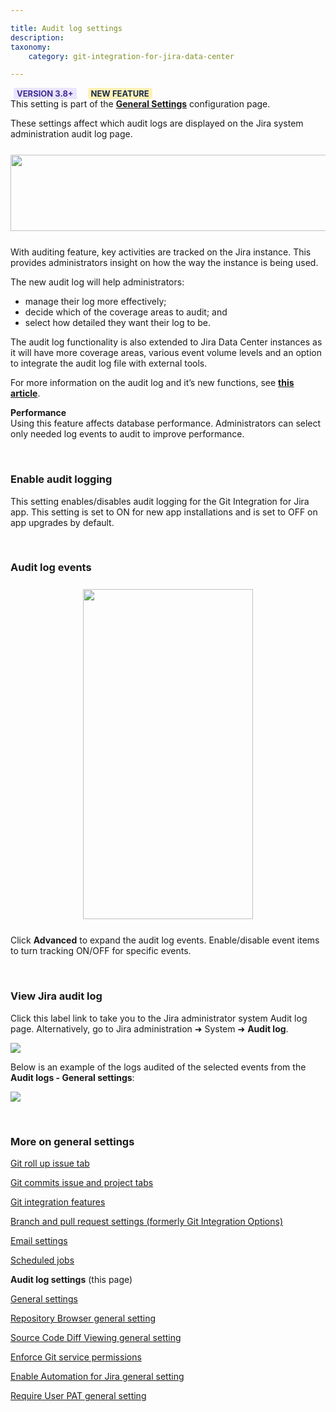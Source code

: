 ```yaml
---

title: Audit log settings
description:
taxonomy:
    category: git-integration-for-jira-data-center

---
```


<div class="bbb-callout bbb--tip">
    <div class="irow">
    <div class="ilogobox">
        <span class="logoimg"></span>
    </div>
    <div class="imsgbox">
        <b style='background-color:#EAE5FE; padding:1px 5px; color:#412C92; border-radius:3px; margin: 0 5px; font-size: small;'>VERSION 3.8+</b>&nbsp; <b style='background-color:#FFF1B6; padding:1px 5px; color:#172A4C; border-radius:3px; margin: 0 5px; font-size: small;'>NEW FEATURE</b>
    </div>
    </div>
</div>

<div class="bbb-callout bbb--info">
    <div class="irow">
    <div class="ilogobox">
        <span class="logoimg"></span>
    </div>
    <div class="imsgbox">
        This setting is part of the <a href='/git-integration-for-jira-data-center/general-settings-gij-self-managed'><b>General Settings</b></a> configuration page.
    </div>
    </div>
</div>

These settings affect which audit logs are displayed on the Jira system administration audit log page.

<img src='/wp-content/uploads/gij-gitserver-gencfg-audit-log.png' width=627 height=122 style='display:block;margin:25px auto;max-width:100%' />

With auditing feature, key activities are tracked on the Jira instance. This provides administrators insight on how the way the instance is being used.

<div class="bbb-callout bbb--info">
    <div class="irow">
    <div class="ilogobox">
        <span class="logoimg"></span>
    </div>
    <div class="imsgbox">
        The new audit log will help administrators:
        <ul>
            <li>manage their log more effectively;</li>
            <li>decide which of the coverage areas to audit; and</li>
            <li>select how detailed they want their log to be.</li>
        </ul>
    </div>
    </div>
</div>

The audit log functionality is also extended to Jira Data Center instances as it will have more coverage areas, various event volume levels and an option to integrate the audit log file with external tools.

For more information on the audit log and it’s new functions, see [**this article**](https://confluence.atlassian.com/jiracore/audit-log-improvements-989762528.html).

<div class="bbb-callout bbb--alert">
    <div class="irow">
    <div class="ilogobox">
        <span class="logoimg"></span>
    </div>
    <div class="imsgbox">
        <b>Performance</b><br>
        Using this feature affects database performance. Administrators can select only needed log events to audit to improve performance.
    </div>
    </div>
</div>

&nbsp;

### Enable audit logging

This setting enables/disables audit logging for the Git Integration for Jira app. This setting is set to ON for new app installations and is set to OFF on app upgrades by default.

&nbsp;

### Audit log events

<img src='/wp-content/uploads/gij-jira-server-gencfg-audit-log-advanced.png' width=272 height=528 style='display:block;margin:25px auto;max-width:100%;' />

Click **Advanced** to expand the audit log events. Enable/disable event items to turn tracking ON/OFF for specific events.

&nbsp;

### View Jira audit log

Click this label link to take you to the Jira administrator system Audit log page. Alternatively, go to Jira administration ➜ System ➜ **Audit log**.

![](/wpcontent/uploads/gij-jira-server-audit-log-navigation.png)

Below is an example of the logs audited of the selected events from the **Audit logs - General settings**:

![](/wp-content/uploads/gij-jira-audit-log-example.png)

&nbsp;

### More on general settings

[Git roll up issue tab](/git-integration-for-jira-data-center/git-roll-up-tab-setting-gij-self-managed)

[Git commits issue and project tabs](/git-integration-for-jira-data-center/git-commits-issue-and-project-tabs-gij-self-managed)

[Git integration features](/git-integration-for-jira-data-center/git-integration-features-gij-self-managed)

[Branch and pull request settings (formerly Git Integration Options)](/git-integration-for-jira-data-center/branch-and-pull-request-settings-(formerly-Git-Integration-Options)-gij-self-managed)

[Email settings](/git-integration-for-jira-data-center/email-settings-gij-self-managed)

[Scheduled jobs](/git-integration-for-jira-data-center/scheduled-jobs-gij-self-managed)

**Audit log settings** (this page)

[General settings](/git-integration-for-jira-data-center/general-Settings-gij-self-managed)

[Repository Browser general setting](/git-integration-for-jira-data-center/repository-Browser-general-setting-gij-self-managed)

[Source Code Diff Viewing general setting](/git-integration-for-jira-data-center/source-Code-Diff-Viewing-general-setting-gij-self-managed)

[Enforce Git service permissions](/git-integration-for-jira-data-center/enforce-Git-service-permissions-gij-self-managed)

[Enable Automation for Jira general setting](/git-integration-for-jira-data-center/enable-Automation-for-Jira-general-setting-gij-self-managed)

[Require User PAT general setting](/git-integration-for-jira-data-center/require-User-PAT-general-setting-gij-self-managed)

